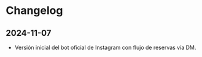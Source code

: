 # Changelog

## 2024-11-07

- Versión inicial del bot oficial de Instagram con flujo de reservas vía DM.
